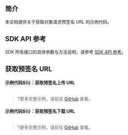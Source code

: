 ## 简介
本文档提供关于获取对象请求预签名 URL 的示例代码。

## SDK API 参考

SDK 所有接口的具体参数与方法说明，请参考 [SDK API 参考](cssg://api-doc)。

## 获取预签名 URL

#### 示例代码${i}：获取预签名上传 URL

[//]: # (.cssg-snippet-get-presign-upload-url)
```
```

>?更多完整示例，请前往 [GitHub](cssg://code-example/get-presign-upload-url) 查看。

#### 示例代码${i}：获取预签名下载 URL

[//]: # (.cssg-snippet-get-presign-download-url)
```
```

>?更多完整示例，请前往 [GitHub](cssg://code-example/get-presign-download-url) 查看。

